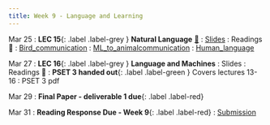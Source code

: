 ```yaml
---
title: Week 9 - Language and Learning
---
```


Mar 25
: **LEC 15**{: .label .label-grey } **Natural Language** [🎥](https://harvard.hosted.panopto.com/Panopto/Pages/Viewer.aspx?id=e60326b2-7e08-4726-990c-b0ff01522b7d)
    : [Slides](https://canvas.harvard.edu/files/19746024/download?download_frd=1)
: Readings 📖
: [Bird_communication](https://canvas.harvard.edu/files/19729904/download?download_frd=1)
: [ML_to_animalcommunication](https://canvas.harvard.edu/files/19730032/download?download_frd=1)
: [Human_language](https://canvas.harvard.edu/files/19729909/download?download_frd=1)

Mar 27
: **LEC 16**{: .label .label-grey } **Language and Machines**
    : Slides
: Readings 📖
: **PSET 3 handed out**{: .label .label-green } Covers lectures 13-16
    : PSET 3 pdf

Mar 29
: **Final Paper - deliverable 1 due**{: .label .label-red}

Mar 31
: **Reading Response Due - Week 9**{: .label .label-red}
    : [Submission](https://canvas.harvard.edu/courses/129605/assignments/794078)
